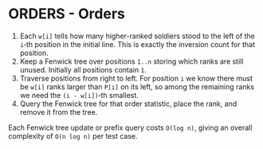 # ORDERS - Orders

1. Each `w[i]` tells how many higher-ranked soldiers stood to the left of the `i`‑th position in the initial line. This is exactly the inversion count for that position.
2. Keep a Fenwick tree over positions `1..n` storing which ranks are still unused. Initially all positions contain `1`.
3. Traverse positions from right to left. For position `i` we know there must be `w[i]` ranks larger than `P[i]` on its left, so among the remaining ranks we need the `(i - w[i])`‑th smallest.
4. Query the Fenwick tree for that order statistic, place the rank, and remove it from the tree.

Each Fenwick tree update or prefix query costs `O(log n)`, giving an overall complexity of `O(n log n)` per test case.
